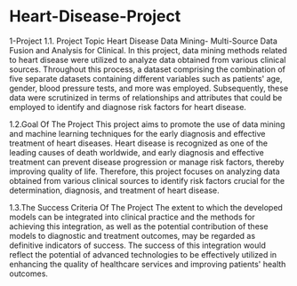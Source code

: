 # Heart-Disease-Project
1-Project
1.1. Project Topic
Heart Disease Data Mining- Multi-Source Data Fusion and Analysis for Clinical. In this project, data mining methods related to heart disease were utilized to analyze data obtained from various clinical sources. Throughout this process, a dataset comprising the combination of five separate datasets containing different variables such as patients' age, gender, blood pressure tests, and more was employed. Subsequently, these data were scrutinized in terms of relationships and attributes that could be employed to identify and diagnose risk factors for heart disease.

1.2.Goal Of The Project
This project aims to promote the use of data mining and machine learning techniques for the early diagnosis and effective treatment of heart diseases. Heart disease is recognized as one of the leading causes of death worldwide, and early diagnosis and effective treatment can prevent disease progression or manage risk factors, thereby improving quality of life. Therefore, this project focuses on analyzing data obtained from various clinical sources to identify risk factors crucial for the determination, diagnosis, and treatment of heart disease.

1.3.The Success Criteria Of The Project
The extent to which the developed models can be integrated into clinical practice and the methods for achieving this integration, as well as the potential contribution of these models to diagnostic and treatment outcomes, may be regarded as definitive indicators of success. The success of this integration would reflect the potential of advanced technologies to be effectively utilized in enhancing the quality of healthcare services and improving patients' health outcomes.
